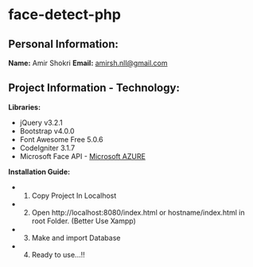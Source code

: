 # face-detect-php

## Personal Information:
**Name:** Amir Shokri
**Email:** amirsh.nll@gmail.com

## Project Information - Technology:
**Libraries:**
* jQuery v3.2.1
* Bootstrap v4.0.0
* Font Awesome Free 5.0.6
* CodeIgniter 3.1.7
* Microsoft Face API - [Microsoft AZURE](https://azure.microsoft.com/en-us/services/cognitive-services/face/)

**Installation Guide:**
* 1. Copy Project In Localhost
* 2. Open http://localhost:8080/index.html or hostname/index.html in root Folder. (Better Use Xampp)
* 3. Make and import Database
* 4. Ready to use...!!
